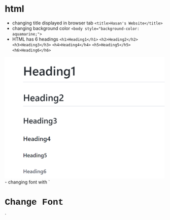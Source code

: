 # html
- changing title displayed in browser tab `<title>Hasan's Website</title>`
- changing background color `<body style="background-color: aquamarine;">`
- HTML has 6 headings `<h1>Heading1</h1>` `<h2>Heading2</h2>` `<h3>Heading3</h3>` `<h4>Heading4</h4>` `<h5>Heading5</h5>` `<h6>Heading6</h6>`
<img src="heading.png">
- changing font with `<h1 style = "font-family: courier">Change Font</h1>`
